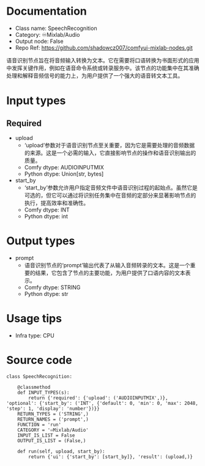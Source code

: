 # Documentation
- Class name: SpeechRecognition
- Category: ♾️Mixlab/Audio
- Output node: False
- Repo Ref: https://github.com/shadowcz007/comfyui-mixlab-nodes.git

语音识别节点旨在将音频输入转换为文本。它在需要将口语转换为书面形式的应用中发挥关键作用，例如在语音命令系统或转录服务中。该节点的功能集中在其准确处理和解释音频信号的能力上，为用户提供了一个强大的语音转文本工具。

# Input types
## Required
- upload
    - ‘upload’参数对于语音识别节点至关重要，因为它是需要处理的音频数据的来源。这是一个必需的输入，它直接影响节点的操作和语音识别输出的质量。
    - Comfy dtype: AUDIOINPUTMIX
    - Python dtype: Union[str, bytes]
- start_by
    - ‘start_by’参数允许用户指定音频文件中语音识别过程的起始点。虽然它是可选的，但它可以通过将识别任务集中在音频的定部分来显著影响节点的执行，提高效率和准确性。
    - Comfy dtype: INT
    - Python dtype: int

# Output types
- prompt
    - 语音识别节点的‘prompt’输出代表了从输入音频转录的文本。这是一个重要的结果，它包含了节点的主要功能，为用户提供了口语内容的文本表示。
    - Comfy dtype: STRING
    - Python dtype: str

# Usage tips
- Infra type: CPU

# Source code
```
class SpeechRecognition:

    @classmethod
    def INPUT_TYPES(s):
        return {'required': {'upload': ('AUDIOINPUTMIX',)}, 'optional': {'start_by': ('INT', {'default': 0, 'min': 0, 'max': 2048, 'step': 1, 'display': 'number'})}}
    RETURN_TYPES = ('STRING',)
    RETURN_NAMES = ('prompt',)
    FUNCTION = 'run'
    CATEGORY = '♾️Mixlab/Audio'
    INPUT_IS_LIST = False
    OUTPUT_IS_LIST = (False,)

    def run(self, upload, start_by):
        return {'ui': {'start_by': [start_by]}, 'result': (upload,)}
```